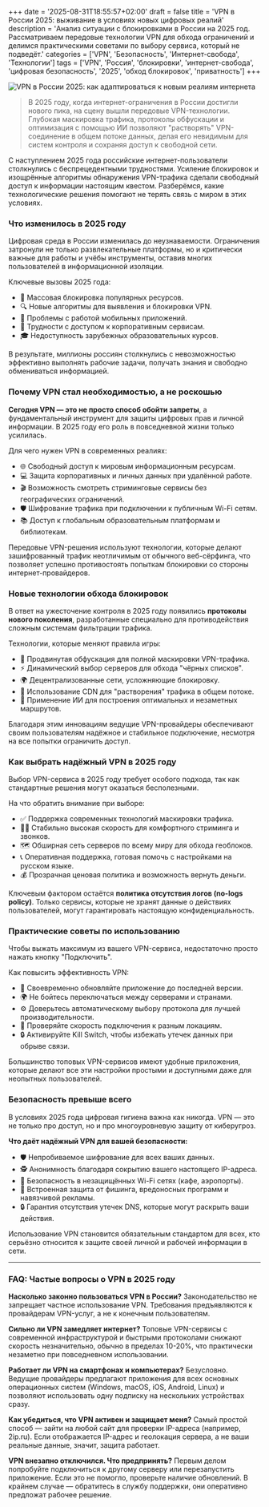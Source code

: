 +++
date = '2025-08-31T18:55:57+02:00'
draft = false
title = 'VPN в России 2025: выживание в условиях новых цифровых реалий'
description = 'Анализ ситуации с блокировками в России на 2025 год. Рассматриваем передовые технологии VPN для обхода ограничений и делимся практическими советами по выбору сервиса, который не подведёт.'
categories = ['VPN', 'Безопасность', 'Интернет-свобода', 'Технологии']
tags = ['VPN', 'Россия', 'блокировки', 'интернет-свобода', 'цифровая безопасность', '2025', 'обход блокировок', 'приватность']
+++

![VPN в России 2025: как адаптироваться к новым реалиям интернета](https://imagestoring.fra1.cdn.digitaloceanspaces.com/AF24865B-6D78-4FB7-A214-B6873072F4B7.jpg)

> В 2025 году, когда интернет-ограничения в России достигли нового пика, на сцену вышли передовые VPN-технологии. Глубокая маскировка трафика, протоколы обфускации и оптимизация с помощью ИИ позволяют "растворять" VPN-соединение в общем потоке данных, делая его невидимым для систем контроля и сохраняя доступ к свободной сети.

С наступлением 2025 года российские интернет-пользователи столкнулись с беспрецедентными трудностями. Усиление блокировок и изощрённые алгоритмы обнаружения VPN-трафика сделали свободный доступ к информации настоящим квестом. Разберёмся, какие технологические решения помогают не терять связь с миром в этих условиях.

### Что изменилось в 2025 году

Цифровая среда в России изменилась до неузнаваемости. Ограничения затронули не только развлекательные платформы, но и критически важные для работы и учёбы инструменты, оставив многих пользователей в информационной изоляции.

Ключевые вызовы 2025 года:

- 🚫 Массовая блокировка популярных ресурсов.
- 🔍 Новые алгоритмы для выявления и блокировки VPN.
- 📱 Проблемы с работой мобильных приложений.
- 💼 Трудности с доступом к корпоративным сервисам.
- 🎓 Недоступность зарубежных образовательных курсов.

В результате, миллионы россиян столкнулись с невозможностью эффективно выполнять рабочие задачи, получать знания и свободно обмениваться информацией.

### Почему VPN стал необходимостью, а не роскошью

**Сегодня VPN — это не просто способ обойти запреты**, а фундаментальный инструмент для защиты цифровых прав и личной информации. В 2025 году его роль в повседневной жизни только усилилась.

Для чего нужен VPN в современных реалиях:

- 🌐 Свободный доступ к мировым информационным ресурсам.
- 💻 Защита корпоративных и личных данных при удалённой работе.
- 🎬 Возможность смотреть стриминговые сервисы без географических ограничений.
- 🛡️ Шифрование трафика при подключении к публичным Wi-Fi сетям.
- 📚 Доступ к глобальным образовательным платформам и библиотекам.

Передовые VPN-решения используют технологии, которые делают зашифрованный трафик неотличимым от обычного веб-сёрфинга, что позволяет успешно противостоять попыткам блокировки со стороны интернет-провайдеров.

### Новые технологии обхода блокировок

В ответ на ужесточение контроля в 2025 году появились **протоколы нового поколения**, разработанные специально для противодействия сложным системам фильтрации трафика.

Технологии, которые меняют правила игры:

- 🔐 Продвинутая обфускация для полной маскировки VPN-трафика.
- ⚡ Динамический выбор серверов для обхода "чёрных списков".
- 🌍 Децентрализованные сети, усложняющие блокировку.
- 📡 Использование CDN для "растворения" трафика в общем потоке.
- 🤖 Применение ИИ для построения оптимальных и незаметных маршрутов.

Благодаря этим инновациям ведущие VPN-провайдеры обеспечивают своим пользователям надёжное и стабильное подключение, несмотря на все попытки ограничить доступ.

### Как выбрать надёжный VPN в 2025 году

Выбор VPN-сервиса в 2025 году требует особого подхода, так как стандартные решения могут оказаться бесполезными.

На что обратить внимание при выборе:

- ✅ Поддержка современных технологий маскировки трафика.
- 🏃‍♂️ Стабильно высокая скорость для комфортного стриминга и звонков.
- 🗺️ Обширная сеть серверов по всему миру для обхода геоблоков.
- 📞 Оперативная поддержка, готовая помочь с настройками на русском языке.
- 💰 Прозрачная ценовая политика и возможность вернуть деньги.

Ключевым фактором остаётся **политика отсутствия логов (no-logs policy)**. Только сервисы, которые не хранят данные о действиях пользователей, могут гарантировать настоящую конфиденциальность.

### Практические советы по использованию

Чтобы выжать максимум из вашего VPN-сервиса, недостаточно просто нажать кнопку "Подключить".

Как повысить эффективность VPN:

- 🔄 Своевременно обновляйте приложение до последней версии.
- 🌍 Не бойтесь переключаться между серверами и странами.
- ⚙️ Доверьтесь автоматическому выбору протокола для лучшей производительности.
- 📶 Проверяйте скорость подключения к разным локациям.
- 🔒 Активируйте Kill Switch, чтобы избежать утечек данных при обрыве связи.

Большинство топовых VPN-сервисов имеют удобные приложения, которые делают все эти настройки простыми и доступными даже для неопытных пользователей.

### Безопасность превыше всего

В условиях 2025 года цифровая гигиена важна как никогда. VPN — это не только про доступ, но и про многоуровневую защиту от киберугроз.

**Что даёт надёжный VPN для вашей безопасности:**

- 🛡️ Непробиваемое шифрование для всех ваших данных.
- 🕵️ Анонимность благодаря сокрытию вашего настоящего IP-адреса.
- 🔐 Безопасность в незащищённых Wi-Fi сетях (кафе, аэропорты).
- 🚫 Встроенная защита от фишинга, вредоносных программ и навязчивой рекламы.
- 🔒 Гарантия отсутствия утечек DNS, которые могут раскрыть ваши действия.

Использование VPN становится обязательным стандартом для всех, кто серьёзно относится к защите своей личной и рабочей информации в сети.

---

### FAQ: Частые вопросы о VPN в 2025 году

**Насколько законно пользоваться VPN в России?**
Законодательство не запрещает частное использование VPN. Требования предъявляются к провайдерам VPN-услуг, а не к конечным пользователям.

**Сильно ли VPN замедляет интернет?**
Топовые VPN-сервисы с современной инфраструктурой и быстрыми протоколами снижают скорость незначительно, обычно в пределах 10-20%, что практически незаметно при повседневном использовании.

**Работает ли VPN на смартфонах и компьютерах?**
Безусловно. Ведущие провайдеры предлагают приложения для всех основных операционных систем (Windows, macOS, iOS, Android, Linux) и позволяют использовать одну подписку на нескольких устройствах сразу.

**Как убедиться, что VPN активен и защищает меня?**
Самый простой способ — зайти на любой сайт для проверки IP-адреса (например, 2ip.ru). Если отображается IP-адрес и геолокация сервера, а не ваши реальные данные, значит, защита работает.

**VPN внезапно отключился. Что предпринять?**
Первым делом попробуйте подключиться к другому серверу или перезапустить приложение. Если это не помогло, проверьте наличие обновлений. В крайнем случае — обратитесь в службу поддержки, они оперативно предложат рабочее решение.